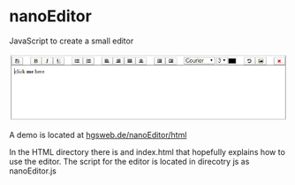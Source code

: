 nanoEditor
==========

JavaScript to create a  small editor


<img src='edit.JPG'>


A demo is located at <a href="http://hgsweb.de/nanoEditor/html/index.html">hgsweb.de/nanoEditor/html</a>

In the HTML directory there is and index.html that hopefully 
explains how to use the editor.
The script for the editor is located in direcotry js as nanoEditor.js

